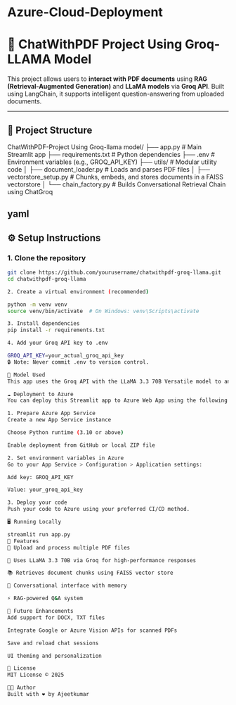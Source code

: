 # Azure-Cloud-Deployment

# 💬 ChatWithPDF Project Using Groq-LLAMA Model

This project allows users to **interact with PDF documents** using **RAG (Retrieval-Augmented Generation)** and **LLaMA models** via **Groq API**. Built using LangChain, it supports intelligent question-answering from uploaded documents.

---

## 🚀 Project Structure

ChatWithPDF-Project Using Groq-llama model/
├── app.py # Main Streamlit app
├── requirements.txt # Python dependencies
├── .env # Environment variables (e.g., GROQ_API_KEY)
├── utils/ # Modular utility code
│ ├── document_loader.py # Loads and parses PDF files
│ ├── vectorstore_setup.py # Chunks, embeds, and stores documents in a FAISS vectorstore
│ └── chain_factory.py # Builds Conversational Retrieval Chain using ChatGroq

yaml
---

## ⚙️ Setup Instructions

### 1. Clone the repository

```bash
git clone https://github.com/yourusername/chatwithpdf-groq-llama.git
cd chatwithpdf-groq-llama

2. Create a virtual environment (recommended)

python -m venv venv
source venv/bin/activate  # On Windows: venv\Scripts\activate

3. Install dependencies
pip install -r requirements.txt

4. Add your Groq API key to .env

GROQ_API_KEY=your_actual_groq_api_key
🔒 Note: Never commit .env to version control.

🧠 Model Used
This app uses the Groq API with the LLaMA 3.3 70B Versatile model to answer questions based on content retrieved from uploaded PDFs.

☁️ Deployment to Azure
You can deploy this Streamlit app to Azure Web App using the following steps:

1. Prepare Azure App Service
Create a new App Service instance

Choose Python runtime (3.10 or above)

Enable deployment from GitHub or local ZIP file

2. Set environment variables in Azure
Go to your App Service > Configuration > Application settings:

Add key: GROQ_API_KEY

Value: your_groq_api_key

3. Deploy your code
Push your code to Azure using your preferred CI/CD method.

🖥️ Running Locally

streamlit run app.py
🧾 Features
📄 Upload and process multiple PDF files

🧠 Uses LLaMA 3.3 70B via Groq for high-performance responses

📚 Retrieves document chunks using FAISS vector store

💬 Conversational interface with memory

⚡ RAG-powered Q&A system

🧠 Future Enhancements
Add support for DOCX, TXT files

Integrate Google or Azure Vision APIs for scanned PDFs

Save and reload chat sessions

UI theming and personalization

📄 License
MIT License © 2025

👨‍💻 Author
Built with ❤️ by Ajeetkumar


